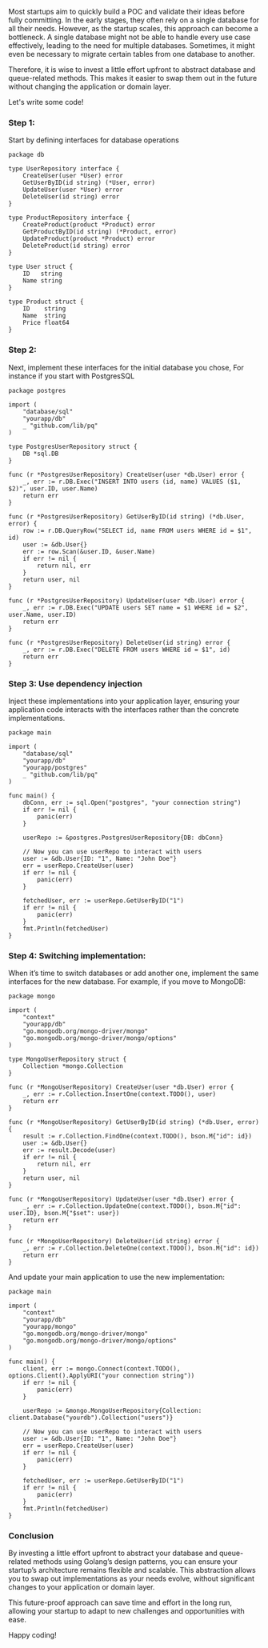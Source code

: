 
Most startups aim to quickly build a POC and validate their ideas before fully committing. In the early stages, they often rely on a single database for all their needs. However, as the startup scales, this approach can become a bottleneck. A single database might not be able to handle every use case effectively, leading to the need for multiple databases. Sometimes, it might even be necessary to migrate certain tables from one database to another.

Therefore, it is wise to invest a little effort upfront to abstract database and queue-related methods. This makes it easier to swap them out in the future without changing the application or domain layer.

Let's write some code!

### Step 1: 
Start by defining interfaces for database operations

```golang
package db

type UserRepository interface {
    CreateUser(user *User) error
    GetUserByID(id string) (*User, error)
    UpdateUser(user *User) error
    DeleteUser(id string) error
}

type ProductRepository interface {
    CreateProduct(product *Product) error
    GetProductByID(id string) (*Product, error)
    UpdateProduct(product *Product) error
    DeleteProduct(id string) error
}

type User struct {
    ID   string
    Name string
}

type Product struct {
    ID    string
    Name  string
    Price float64
}

```

### Step 2:
Next, implement these interfaces for the initial database you chose, For instance if you start with PostgresSQL

```golang
package postgres

import (
    "database/sql"
    "yourapp/db"
    _ "github.com/lib/pq"
)

type PostgresUserRepository struct {
    DB *sql.DB
}

func (r *PostgresUserRepository) CreateUser(user *db.User) error {
    _, err := r.DB.Exec("INSERT INTO users (id, name) VALUES ($1, $2)", user.ID, user.Name)
    return err
}

func (r *PostgresUserRepository) GetUserByID(id string) (*db.User, error) {
    row := r.DB.QueryRow("SELECT id, name FROM users WHERE id = $1", id)
    user := &db.User{}
    err := row.Scan(&user.ID, &user.Name)
    if err != nil {
        return nil, err
    }
    return user, nil
}

func (r *PostgresUserRepository) UpdateUser(user *db.User) error {
    _, err := r.DB.Exec("UPDATE users SET name = $1 WHERE id = $2", user.Name, user.ID)
    return err
}

func (r *PostgresUserRepository) DeleteUser(id string) error {
    _, err := r.DB.Exec("DELETE FROM users WHERE id = $1", id)
    return err
}
```

### Step 3: Use dependency injection

Inject these implementations into your application layer, ensuring your application code interacts with the interfaces rather than the concrete implementations.

```golang
package main

import (
    "database/sql"
    "yourapp/db"
    "yourapp/postgres"
    _ "github.com/lib/pq"
)

func main() {
    dbConn, err := sql.Open("postgres", "your connection string")
    if err != nil {
        panic(err)
    }

    userRepo := &postgres.PostgresUserRepository{DB: dbConn}

    // Now you can use userRepo to interact with users
    user := &db.User{ID: "1", Name: "John Doe"}
    err = userRepo.CreateUser(user)
    if err != nil {
        panic(err)
    }

    fetchedUser, err := userRepo.GetUserByID("1")
    if err != nil {
        panic(err)
    }
    fmt.Println(fetchedUser)
}
```

### Step 4: Switching implementation:


When it’s time to switch databases or add another one, implement the same interfaces for the new database. For example, if you move to MongoDB:

```golang
package mongo

import (
    "context"
    "yourapp/db"
    "go.mongodb.org/mongo-driver/mongo"
    "go.mongodb.org/mongo-driver/mongo/options"
)

type MongoUserRepository struct {
    Collection *mongo.Collection
}

func (r *MongoUserRepository) CreateUser(user *db.User) error {
    _, err := r.Collection.InsertOne(context.TODO(), user)
    return err
}

func (r *MongoUserRepository) GetUserByID(id string) (*db.User, error) {
    result := r.Collection.FindOne(context.TODO(), bson.M{"id": id})
    user := &db.User{}
    err := result.Decode(user)
    if err != nil {
        return nil, err
    }
    return user, nil
}

func (r *MongoUserRepository) UpdateUser(user *db.User) error {
    _, err := r.Collection.UpdateOne(context.TODO(), bson.M{"id": user.ID}, bson.M{"$set": user})
    return err
}

func (r *MongoUserRepository) DeleteUser(id string) error {
    _, err := r.Collection.DeleteOne(context.TODO(), bson.M{"id": id})
    return err
}
```

And update your main application to use the new implementation:

```golang
package main

import (
    "context"
    "yourapp/db"
    "yourapp/mongo"
    "go.mongodb.org/mongo-driver/mongo"
    "go.mongodb.org/mongo-driver/mongo/options"
)

func main() {
    client, err := mongo.Connect(context.TODO(), options.Client().ApplyURI("your connection string"))
    if err != nil {
        panic(err)
    }

    userRepo := &mongo.MongoUserRepository{Collection: client.Database("yourdb").Collection("users")}

    // Now you can use userRepo to interact with users
    user := &db.User{ID: "1", Name: "John Doe"}
    err = userRepo.CreateUser(user)
    if err != nil {
        panic(err)
    }

    fetchedUser, err := userRepo.GetUserByID("1")
    if err != nil {
        panic(err)
    }
    fmt.Println(fetchedUser)
}

```

### Conclusion

By investing a little effort upfront to abstract your database and queue-related methods using Golang’s design patterns, you can ensure your startup’s architecture remains flexible and scalable. This abstraction allows you to swap out implementations as your needs evolve, without significant changes to your application or domain layer.

This future-proof approach can save time and effort in the long run, allowing your startup to adapt to new challenges and opportunities with ease.

Happy coding!
